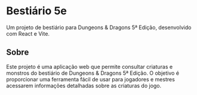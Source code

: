 # Bestiário 5e

Um projeto de bestiário para Dungeons & Dragons 5ª Edição, desenvolvido com React e Vite.

## Sobre

Este projeto é uma aplicação web que permite consultar criaturas e monstros do bestiário de Dungeons & Dragons 5ª Edição. O objetivo é proporcionar uma ferramenta fácil de usar para jogadores e mestres acessarem informações detalhadas sobre as criaturas do jogo.
